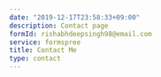 ```yaml
---
date: "2019-12-17T23:58:33+09:00"
description: Contact page
formId: rishabhdeepsingh98@email.com
service: formspree
title: Contact Me
type: contact
---
```

